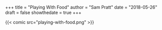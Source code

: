 +++
title = "Playing With Food"
author = "Sam Pratt"
date = "2018-05-26"
draft = false
showthedate = true
+++

{{< comic src="playing-with-food.png" >}}
